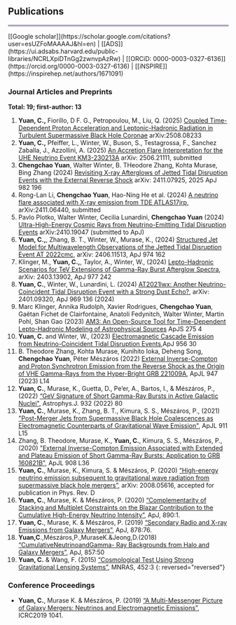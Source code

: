 ## Publications 

<hr style="height:4px;border-width:0;color:gray;background-color:#B3A1BF">
[[Google scholar]](https://scholar.google.com/citations?user=esUZFoMAAAAJ&hl=en) | [[ADS]](https://ui.adsabs.harvard.edu/public-libraries/NCRLXpiDTnGg2zwnvpAzRw)  | [[ORCiD: 0000-0003-0327-6136]](https://orcid.org/0000-0003-0327-6136) | [[iNSPIRE]](https://inspirehep.net/authors/1671091)

### Journal Articles and Preprints

**Total: 19; first-author: 13**

1. **Yuan, C.,** Fiorillo, D F. G., Petropoulou, M., Liu, Q. (2025) [Coupled Time-Dependent Proton Acceleration and Leptonic-Hadronic Radiation in Turbulent Supermassive Black Hole Coronae](https://arxiv.org/abs/2508.08233) arXiv:2508.08233
1. **Yuan, C.,** Pfeiffer, L., Winter, W., Buson, S., Testagrossa, F., Sanchez Zaballa, J., Azzollini, A. (2025) [An Accretion Flare Interpretation for the UHE Neutrino Event KM3-230213A](https://arxiv.org/abs/2506.21111) arXiv: 2506.21111, submitted
1. **Chengchao Yuan**, Walter Winter, B. THeodore Zhang, Kohta Murase, Bing Zhang (2024) [Revisiting X-ray Afterglows of Jetted Tidal Disruption Events with the External Reverse Shock](https://arxiv.org/abs/2411.07925) arXiv: 2411.07925, 2025 ApJ 982 196
1. Rong-Lan Li, **Chengchao Yuan**, Hao-Ning He et al. (2024) [A neutrino flare associated with X-ray emission from TDE ATLAS17jrp](https://arxiv.org/abs/2411.06440), arXiv:2411.06440, submitted
1. Pavlo Plotko, Walter Winter, Cecilia Lunardini, **Chengchao Yuan** (2024) [Ultra-High-Energy Cosmic Rays from Neutrino-Emitting Tidal Disruption Events](https://arxiv.org/abs/2410.19047)	arXiv:2410.19047 (submitted to ApJ)
1. **Yuan, C.,**, Zhang, B. T., Winter, W., Murase, K., (2024) [Structured Jet Model for Multiwavelength Observations of the Jetted Tidal Disruption Event AT 2022cmc](https://arxiv.org/abs/2406.11513), arXiv: 2406.11513, ApJ 974 162
1. Klinger, M., **Yuan, C.,**, Taylor, A., Winter, W., (2024) [Lepto-Hadronic Scenarios for TeV Extensions of Gamma-Ray Burst Afterglow Spectra](https://arxiv.org/abs/2403.13902), arXiv: 2403.13902, ApJ 977 242
1. **Yuan, C.**, Winter, W., Lunardini, L. (2024) [AT2021lwx: Another Neutrino-Coincident Tidal Disruption Event with a Strong Dust Echo?](https://arxiv.org/abs/2401.09320), arXiv: 2401.09320, ApJ 969 136 (2024)
1. Marc Klinger, Annika Rudolph, Xavier Rodrigues, **Chengchao Yuan**, Gaëtan Fichet de Clairfontaine, Anatoli Fedynitch, Walter Winter, Martin Pohl, Shan Gao (2023) [AM3: An Open-Source Tool for Time-Dependent Lepto-Hadronic Modeling of Astrophysical Sources](https://arxiv.org/abs/2312.13371) ApJS 275 4
1. **Yuan, C.** and Winter, W., (2023) [Electromagnetic Cascade Emission from Neutrino-Coincident Tidal Disruption Events](https://arxiv.org/abs/2306.15659),ApJ 956 30
1. B. Theodore Zhang, Kohta Murase, Kunihito Ioka, Deheng Song, **Chengchao Yuan**, Péter Mészáros (2022) [External Inverse-Compton and Proton Synchrotron Emission from the Reverse Shock as the Origin of VHE Gamma-Rays from the Hyper-Bright GRB 221009A](https://arxiv.org/abs/2211.05754), ApJL 947 (2023) L14
1. **Yuan, C.**, Murase, K., Guetta, D., Pe’er, A., Bartos, I., & Mészáros, P., (2022) [“GeV Signature of Short Gamma-Ray Bursts in Active Galactic Nuclei"](https://arxiv.org/abs/2112.07653), Astrophys.J. 932 (2022) 80<br />
1. **Yuan, C.**, Murase, K., Zhang, B. T., Kimura, S. S., Mészáros, P., (2021) ["Post-Merger Jets from Supermassive Black Hole Coalescences as Electromagnetic Counterparts of Gravitational Wave Emission"](https://arxiv.org/abs/2101.05788), ApJL 911 L15<br />
1. Zhang, B. Theodore, Murase, K., **Yuan, C.**, Kimura, S. S., Mészáros, P., (2020) ["External Inverse-Compton Emission Associated with Extended and Plateau Emission of Short Gamma-Ray Bursts: Application to GRB 160821B"](https://arxiv.org/abs/2012.09143), ApJL 908 L36<br />
1. **Yuan, C.**, Murase, K., Kimura, S. & Mészáros, P. (2020) [“High-energy neutrino emission subsequent to gravitational wave radiation from supermassive black hole mergers”](https://arxiv.org/abs/2008.05616), arXiv: 2008.05616, accepted for publication in Phys. Rev. D<br />
1. **Yuan, C.**, Murase, K. & Mészáros, P. (2020) [“Complementarity of Stacking and Multiplet Constraints on the Blazar Contribution to the Cumulative High-Energy Neutrino Intensity”](https://iopscience.iop.org/article/10.3847/1538-4357/ab65ea), ApJ, 890:1. <br />
1. **Yuan, C.**, Murase, K. & Mészáros, P. (2019) [“Secondary Radio and X-ray Emissions from Galaxy Mergers”](https://iopscience.iop.org/article/10.3847/1538-4357/ab1f06), ApJ, 878:76. <br />
1. **Yuan,C**.,Mészáros,P.,MuraseK.&Jeong,D.(2018) [“CumulativeNeutrinoandGamma- Ray Backgrounds from Halo and Galaxy Mergers”](https://iopscience.iop.org/article/10.3847/1538-4357/aab774), ApJ, 857:50 <br />
1. **Yuan, C.** & Wang, F. (2015) [“Cosmological Test Using Strong Gravitational Lensing Systems”](https://academic.oup.com/mnras/article/452/3/2423/1080095), MNRAS, 452:3 
{: reversed="reversed"}

### Conference Proceedings
* **Yuan, C.**, Murase K. & Mészáros, P. (2019) [“A Multi-Messenger Picture of Galaxy Mergers: Neutrinos and Electromagnetic Emissions”](https://pos.sissa.it/358/1041/pdf), ICRC2019 1041.


